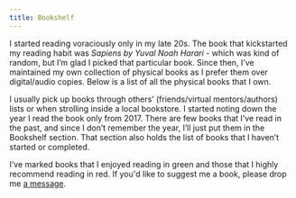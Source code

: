 ```yaml
---
title: Bookshelf
---
```

I started reading voraciously only in my late 20s. The book that kickstarted my reading habit was _Sapiens by Yuval Noah Harari_ - which was kind of random, but I’m glad I picked that particular book. Since then, I’ve maintained my own collection of physical books as I prefer them over digital/audio copies. Below is a list of all the physical books that I own.

I usually pick up books through others’ (friends/virtual mentors/authors) lists or when strolling inside a local bookstore. I started noting down the year I read the book only from 2017. There are few books that I’ve read in the past, and since I don’t remember the year, I’ll just put them in the Bookshelf section. That section also holds the list of books that I haven’t started or completed.

I’ve marked books that I enjoyed reading in <span class="bookshelf-book-green">green</span> and those that I highly recommend reading in <span class="bookshelf-book-red">red</span>. If you'd like to suggest me a book, please drop me [a message](mailto:namaste@prashish.xyz).
